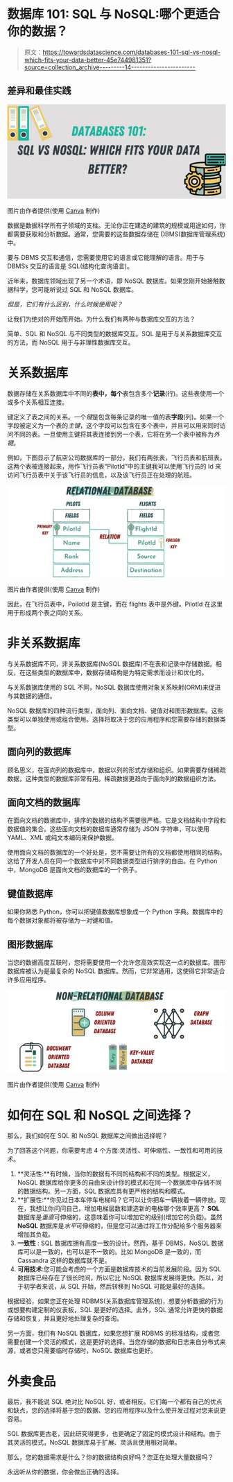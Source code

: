 # 数据库 101: SQL 与 NoSQL:哪个更适合你的数据？

> 原文：<https://towardsdatascience.com/databases-101-sql-vs-nosql-which-fits-your-data-better-45e744981351?source=collection_archive---------14----------------------->

## 差异和最佳实践

![](img/1346638598f8c5a67a2cb1ff0dc9601d.png)

图片由作者提供(使用 [Canva](https://www.canva.com/) 制作)

数据是数据科学所有子领域的支柱。无论你正在建造的建筑的规模或用途如何，你都需要获取和分析数据。通常，您需要的这些数据存储在 DBMS(数据库管理系统)中。

要与 DBMS 交互和通信，您需要使用它的语言或它能理解的语言。用于与 DBMSs 交互的语言是 SQL(结构化查询语言)。

近年来，数据库领域出现了另一个术语，即 NoSQL 数据库。如果您刚开始接触数据科学，您可能听说过 SQL 和 NoSQL 数据库。

*但是，它们有什么区别，什么时候使用呢？*

让我们为绝对的开始而开始。为什么我们有两种与数据库交互的方法？

简单、SQL 和 NoSQL 与不同类型的数据库交互。SQL 是用于与关系数据库交互的方法，而 NoSQL 用于与非理性数据库交互。

# 关系数据库

数据存储在关系数据库中不同的**表中，每个**表包含多个**记录**(行)。这些表使用一个或多个关系相互连接。

键定义了表之间的关系。一个*键*是包含每条记录的唯一值的表**字段**(列)。如果一个字段被定义为一个表的*主键*，这个字段可以包含在多个表中，并且可以用来同时访问不同的表。一旦使用主键将其表连接到另一个表，它将在另一个表中被称为*外键*。

例如，下图显示了航空公司数据库的一部分。我们有两张表，飞行员表和航班表。这两个表被连接起来，用作飞行员表“PilotId”中的主键我可以使用飞行员的 Id 来访问飞行员表中关于该飞行员的信息，以及该飞行员正在处理的航班。

![](img/09293b4a0f742c19fd83cacd389c7bc5.png)

图片由作者提供(使用 [Canva](https://www.canva.com/) 制作)

因此，在飞行员表中，PoilotId 是主键，而在 flights 表中是外键。PilotId 在这里用于形成两个表之间的关系。

# 非关系数据库

与关系数据库不同，非关系数据库(NoSQL 数据库)不在表和记录中存储数据。相反，在这些类型的数据库中，数据存储结构是为特定需求而设计和优化的。

与关系数据库使用的 SQL 不同，NoSQL 数据库使用对象关系映射(ORM)来促进与其数据的通信。

NoSQL 数据库的四种流行类型，面向列、面向文档、键值对和图形数据库。这些类型可以单独使用或组合使用。选择将取决于您的应用程序和您需要存储的数据类型。

## 面向列的数据库

顾名思义，在面向列的数据库中，数据以列的形式存储和组织。如果需要存储稀疏数据，这种类型的数据库非常有用。稀疏数据更趋向于面向列的数据组织方法。

## 面向文档的数据库

在面向文档的数据库中，排序的数据的结构不需要很严格。它是文档结构中字段和数据值的集合。这些面向文档的数据库通常存储为 JSON 字符串，可以使用 YAML、XML 或纯文本编码来保护数据。

使用面向文档的数据库的一个好处是，您不需要让所有的文档都使用相同的结构。这给了开发人员在同一个数据库中对不同数据类型进行排序的自由。在 Python 中，MongoDB 是面向文档的数据库的一个例子。

## 键值数据库

如果你熟悉 Python，你可以把键值数据库想象成一个 Python 字典。数据库中的每个数据对象都将被存储为一对键和值。

## 图形数据库

当您的数据高度互联时，您将需要使用一个允许您高效实现这一点的数据库。图形数据库被认为是最复杂的 NoSQL 数据库。然而，它非常通用，这使得它非常适合许多应用程序。

![](img/6f121ca9a1299603a282fea4aad22ba8.png)

图片由作者提供(使用 [Canva](https://www.canva.com/) 制作)

# 如何在 SQL 和 NoSQL 之间选择？

那么，我们如何在 SQL 和 NoSQL 数据库之间做出选择呢？

为了回答这个问题，你需要考虑 4 个方面:灵活性、可伸缩性、一致性和可用的技术。

1.  **灵活性:**有时候，当你的数据有不同的结构和不同的类型。根据定义，NoSQL 数据库给你更多的自由来设计你的模式和在同一个数据库中存储不同的数据结构。另一方面，SQL 数据库具有更严格的结构和模式。
2.  **扩展性:**你见过日本车停车电梯吗？它可以让你把车一辆挨着一辆停放。现在，我想让你问问自己，增加电梯层数和建造新的电梯哪个效率更高？ **SQL** 数据库是*垂直*可伸缩的，这意味着你可以增加它的级别(增加它的负载)。虽然 **NoSQL** 数据库是*水平*可伸缩的，但是您可以通过将工作分配给多个服务器来增加其负载。
3.  **一致性** : SQL 数据库拥有高度一致的设计。然而，基于 DBMS，NoSQL 数据库可以是一致的，也可以是不一致的。比如 MongoDB 是一致的，而 Cassandra 这样的数据库就不是。
4.  **可用技术**:您可能会考虑的一个方面是数据库技术的当前发展阶段。因为 SQL 数据库已经存在了很长时间，所以它比 NoSQL 数据库发展得更快。所以，对于初学者来说，从 SQL 开始，然后转移到 NoSQL 可能是最好的选择。

根据经验，如果您正在处理 RDBMS(关系数据库管理系统)，想要分析数据的行为或想要构建定制的仪表板，SQL 是更好的选择。此外，SQL 通常允许更快的数据存储和恢复，并且更好地处理复杂的查询。

另一方面，我们有 NoSQL 数据库，如果您想扩展 RDBMS 的标准结构，或者您需要创建一个灵活的模式，这是更好的选择。当您存储的数据和日志来自分布式来源，或者您只需要临时存储时，NoSQL 数据库也更好。

# 外卖食品

最后，我不能说 SQL 绝对比 NoSQL 好，或者相反。它们每一个都有自己的优点和缺点，您的选择将基于您的数据、您的应用程序以及什么使开发过程对您来说更容易。

SQL 数据库更古老，因此研究得更多，也更确定了固定的模式设计和结构。由于其灵活的模式，NoSQL 数据库易于扩展、灵活且使用相对简单。

那么，您的数据需求是什么？你的数据结构良好吗？您正在处理大量数据吗？

永远听从你的数据，你会做出正确的选择。